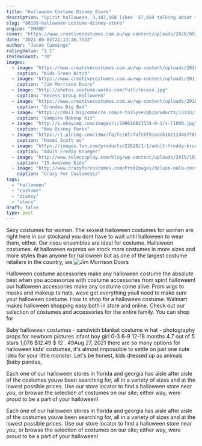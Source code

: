 ```yaml
---
title: "Halloween Costume Disney Store"
description: "Spirit halloween. 3,187,168 likes  57,659 talking about this. Spirit halloweens specialty retail stores are so much fun its scary with over 1,300 stores across the united states and canada!"
slug: "80199-halloween-costume-disney-store"
engine: "IMAGE"
cover: "https://www.creativecostumes.com.au/wp-content/uploads/2020/09/Kids-Green-Witch-Costume.jpg"
date: "2021-09-03T21:13:36.753Z"
author: "Jacob Cummings"
ratingValue: "1.1"
reviewCount: "30"
images:
  - image: "https://www.creativecostumes.com.au/wp-content/uploads/2020/09/Kids-Green-Witch-Costume.jpg"
    caption: "Kids Green Witch"
  - image: "https://www.creativecostumes.com.au/wp-content/uploads/2017/03/jimmorrison.jpg"
    caption: "Jim Morrison Doors"
  - image: "http://photos.costume-works.com/full/recess.jpg"
    caption: "Recess Group Halloween"
  - image: "https://www.creativecostumes.com.au/wp-content/uploads/2018/07/CC_April_18_165.jpg"
    caption: "Grandma Big Bad"
  - image: "https://cdn11.bigcommerce.com/s-to15yve7gb/products/13333/images/13540/csbk007-99kb__99299.1528144815.500.750.jpg?c=2"
    caption: "Vampire Makeup Kit"
  - image: "http://i.ebayimg.com/images/i/290610823534-0-1/s-l1000.jpg"
    caption: "New Disney Parks"
  - image: "https://i.pinimg.com/736x/fa/fe/8f/fafe8f81aacb18212d457788d4cc38be.jpg"
    caption: "Naomi Scott as"
  - image: "https://images.fun.com/products/22628/1-1/adult-freddy-krueger-costume-w-mask.jpg"
    caption: "Adult Freddy Krueger"
  - image: "http://www.rolecosplay.com/blog/wp-content/uploads/2015/10/enhanced-buzz-30685-1441840154-12.jpg"
    caption: "15 Awesome Kids"
  - image: "http://www.crazyforcostumes.com/ProdImages/deluxe-nala-costume-1510.jpg"
    caption: "Crazy For CostumesLa"
tags:
  - "halloween"
  - "costume"
  - "disney"
  - "store"
draft: false
type: post
---
```


Sexy costumes for women. The sexiest halloween costumes for women are right here in our stockand you dont have to wait until halloween to wear them, either. Our risqu ensembles are ideal for costume. Halloween costumes. At halloween express we stock more costumes in more sizes and more styles than anyone for halloween but as one of the largest costume retailers in the country, we
![Jim Morrison Doors](https://www.creativecostumes.com.au/wp-content/uploads/2017/03/jimmorrison.jpg "Jim Morrison Doors")

Halloween costume accessories make any halloween costume the absolute best when you accessorize with costume accessories from spirit halloween! our halloween accessories make any costume come alive. From wigs to masks and makeup to hats, weve got everything youll need to make sure your halloween costume. How to shop for a halloween costume. Walmart makes halloween shopping easy both in store and online. Check out our selection of costumes and accessories for the entire family. You can shop for
<!--inArticleAds-->

<!--galleryOne-->

Baby halloween costumes - sandwich blanket costume w hat - photography props for newborn pictures infant boy girl 0-3 6-9 12-18 months 4.7 out of 5 stars 1,078 $12.49 $ 12 . 49Aug 27, 2021 there are so many options for halloween kids' costumes, it's almost impossible to settle on just one cute idea for your little monster. Let's be honest, kids dressed up as animals (baby pandas,
<!--inArticleAds-->

<!--galleryTwo-->

Each one of our halloween stores in florida and georgia has aisle after aisle of the costumes youve been searching for, all in a variety of sizes and at the lowest possible prices. Use our store locator to find a halloween store near you, or browse the selection of costumes on our site; either way, were proud to be a part of your halloween!
<!--galleryThree-->

Each one of our halloween stores in florida and georgia has aisle after aisle of the costumes youve been searching for, all in a variety of sizes and at the lowest possible prices. Use our store locator to find a halloween store near you, or browse the selection of costumes on our site; either way, were proud to be a part of your halloween!